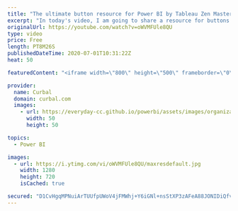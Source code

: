 ```yaml
---
title: "The ultimate button resource for Power BI by Tableau Zen Masters"
excerpt: "In today's video, I am going to share a resource for buttons that you can reuse in power bi and also a quick tutorial on how to set it up with the new functionality.  We will explain all the available states for buttons in power bi and how to configure them as well as show the new page navigation.  Link"
originalUrl: https://youtube.com/watch?v=oWVMFUle8QU
type: video
price: Free
length: PT8M26S
publishedDateTime: 2020-07-01T10:31:22Z
heat: 50

featuredContent: "<iframe width=\"800\" height=\"500\" frameborder=\"0\" src=\"https://www.youtube.com/embed/oWVMFUle8QU\" allow=\"accelerometer; autoplay; encrypted-media; gyroscope; picture-in-picture\" allowfullscreen></iframe>"

provider:
  name: Curbal
  domain: curbal.com
  images:
    - url: https://everyday-cc.github.io/powerbi/assets/images/organizations/curbal.com-50x50.jpg
      width: 50
      height: 50

topics:
  - Power BI

images:
  - url: https://i.ytimg.com/vi/oWVMFUle8QU/maxresdefault.jpg
    width: 1280
    height: 720
    isCached: true

secured: "D1CvHgqMPNuiArTUUfpUWoV4jFMWhj+Y6iGNl+nsStXP3zAFeA88JONIDiQfv1iTng2/18opEIJ1VD40CzEbJxgy7JwAqbWAUKq3WY4rj1JI/TTINbuFf6pg45szKISeGTbPHQyKy4kYjq4edlUIRqnd3U9ZO0QU539tbJf9EFx4rp/z05xkZg2atYGLrRBN21Bxb2KkqbRgXGUMj1mSNihOyr6edA9Bvnh17WfSCl0H6+nYWhbX/hd49hLjvEIvgW2dbx7jY9wk95KdUCgiY32h1+/DZJ1nec/TL1aIdPtWfashYliIUS5LU5xBQAhQuMmlQ9sF5Z/exVRDCaCzc6On09tuaJGlDDpdWZlBRQepDZzYqoAVeLHNppA7L8+LLcnOro2xArzaTPwl3BM1OD5ypZ49DYJcE5KlrwNLx6k=;gt9EUbxKxUTVVBwNauA5rQ=="
---
```


